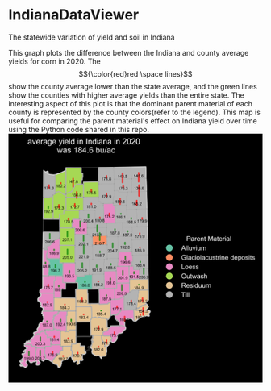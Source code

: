 # IndianaDataViewer
The statewide variation of yield and soil in Indiana

This graph plots the difference between the Indiana and county average yields for corn in 2020. The $${\color{red}red \space lines}$$ show the county average lower than the state average, and the green lines show the counties with higher average yields than the entire state. The interesting aspect of this plot is that the dominant parent material of each county is represented by the county colors(refer to the legend). This map is useful for comparing the parent material's effect on Indiana yield over time using the Python code shared in this repo.
![alt text](plots/indianaCountywise_dclYield2020_barplot.png)
